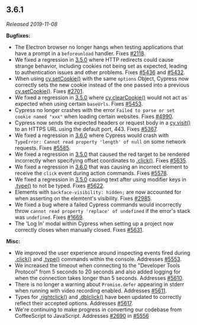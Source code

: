 ## 3.6.1

_Released 2019-11-08_

**Bugfixes:**

- The Electron browser no longer hangs when testing applications that have a
  prompt in a `beforeunload` handler. Fixes
  [#2118](https://github.com/cypress-io/cypress/issues/2118).
- We fixed a regression in [3.5.0](#3-5-0) where HTTP redirects could cause
  strange behavior, including cookies not being set as expected, leading to
  authentication issues and other problems. Fixes
  [#5436](https://github.com/cypress-io/cypress/issues/5436) and
  [#5432](https://github.com/cypress-io/cypress/issues/5432).
- When using [cy.setCookie()](/api/commands/setcookie) with the same `options`
  Object, Cypress now correctly sets the new cookie instead of the one passed
  into a previous [cy.setCookie()](/api/commands/setcookie). Fixes
  [#2701](https://github.com/cypress-io/cypress/issues/2701).
- We fixed a regression in [3.5.0](#3-5-0) where
  [cy.clearCookie()](/api/commands/clearcookie) would not act as expected when
  using certain `baseUrls`. Fixes
  [#5453](https://github.com/cypress-io/cypress/issues/5453).
- Cypress no longer crashes with the error
  `Failed to parse or set cookie named "xxx"` when loading certain websites.
  Fixes [#4990](https://github.com/cypress-io/cypress/issues/4990).
- Cypress now sends the expected headers or request body in a
  [cy.visit()](/api/commands/visit) to an HTTPS URL using the default port, 443.
  Fixes [#5367](https://github.com/cypress-io/cypress/issues/5367).
- We fixed a regression in [3.6.0](#3-6-0) where Cypress would crash with
  `TypeError: Cannot read property 'length' of null` on some network requests.
  Fixes [#5585](https://github.com/cypress-io/cypress/issues/5585).
- We fixed a regression in [3.5.0](#3-5-0) that caused the red target to be
  rendered incorrectly when specifying offset coordinates to
  [.click()](/api/commands/click). Fixes
  [#5635](https://github.com/cypress-io/cypress/issues/5635).
- We fixed a regression in [3.6.0](#3-6-0) that was causing an incorrect element
  to receive the `click` event during action commands. Fixes
  [#5578](https://github.com/cypress-io/cypress/issues/5578).
- We fixed a regression in [3.5.0](#3-5-0) causing text after using modifier
  keys in [.type()](/api/commands/type) to not be typed. Fixes
  [#5622](https://github.com/cypress-io/cypress/issues/5622).
- Elements with `backface-visibility: hidden;` are now accounted for when
  asserting on the elemtent's visibility. Fixes
  [#2985](https://github.com/cypress-io/cypress/issues/2985).
- We fixed a bug where a failed Cypress commands would incorrectly throw
  `cannot read property 'replace' of undefined` if the error's stack was
  `undefined`. Fixes [#1669](https://github.com/cypress-io/cypress/issues/1669).
- The 'Log In' modal within Cypress when setting up a project now correctly
  closes when manually closed. Fixes
  [#5631](https://github.com/cypress-io/cypress/issues/5631).

**Misc:**

- We improved the user experience around inspecting events fired during
  [.click()](/api/commands/click) and [.type()](/api/commands/type) commands
  within the console. Addresses
  [#5553](https://github.com/cypress-io/cypress/issues/5553).
- We increased the timeout when connecting to the "Developer Tools Protocol"
  from 5 seconds to 20 seconds and also added logging for when the connection
  takes longer than 5 seconds. Addresses
  [#5610](https://github.com/cypress-io/cypress/issues/5610).
- There is no longer a warning about `Promise.defer` appearing in stderr when
  running with video recording enabled. Addresses
  [#5611](https://github.com/cypress-io/cypress/issues/5611).
- Types for [.rightclick()](/api/commands/rightclick) and
  [.dblclick()](/api/commands/dblclick) have been updated to correctly reflect
  their accepted options. Addresses
  [#5617](https://github.com/cypress-io/cypress/issues/5617).
- We're continuing to make progress in converting our codebase from CoffeeScript
  to JavaScript. Addresses
  [#2690](https://github.com/cypress-io/cypress/issues/2690) in
  [#5556](https://github.com/cypress-io/cypress/pull/5556)
